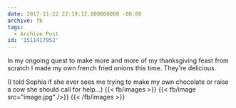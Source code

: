 ```yaml
---
date: 2017-11-22 22:19:12.000000000 -08:00
archive: fb
tags: 
  - Archive Post
id: '1511417952'
---
```


In my ongoing quest to make more and more of my thanksgiving feast from scratch I made my own french fried onions this time. They're delicious. 

(I told Sophia if she ever sees me trying to make my own chocolate or raise a cow she should call for help...)
{{< fb/images >}}
{{< fb/image src="image.jpg" />}}
{{< /fb/images >}}

